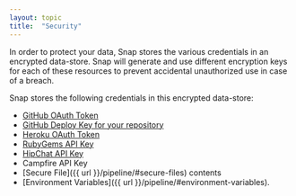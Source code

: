 ```yaml
---
layout: topic
title:  "Security"
---
```


In order to protect your data, Snap stores the various credentials in an encrypted data-store. Snap will generate and use different encryption keys for each of these resources to prevent accidental unauthorized use in case of a breach.

Snap stores the following credentials in this encrypted data-store:

* [GitHub OAuth Token](https://developer.github.com/v3/oauth/#oauth)
* [GitHub Deploy Key for your repository](https://developer.github.com/guides/managing-deploy-keys/#deploy-keys)
* [Heroku OAuth Token](https://devcenter.heroku.com/articles/oauth)
* [RubyGems API Key](http://guides.rubygems.org/rubygems-org-api/#api-authorization)
* [HipChat API Key](https://www.hipchat.com/docs/api)
* Campfire API Key
* [Secure File]({{ url }}/pipeline/#secure-files) contents
* [Environment Variables]({{ url }}/pipeline/#environment-variables).

